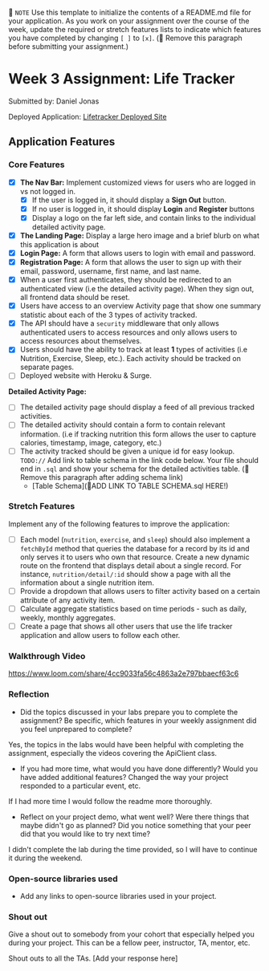 📝 `NOTE` Use this template to initialize the contents of a README.md file for your application. As you work on your assignment over the course of the week, update the required or stretch features lists to indicate which features you have completed by changing `[ ]` to `[x]`. (🚫 Remove this paragraph before submitting your assignment.)

# Week 3 Assignment: Life Tracker

Submitted by: Daniel Jonas

Deployed Application: [Lifetracker Deployed Site](ADD_LINK_HERE)

## Application Features

### Core Features

- [x] **The Nav Bar:** Implement customized views for users who are logged in vs not logged in.
  - [x] If the user is logged in, it should display a **Sign Out** button. 
  - [x] If no user is logged in, it should display **Login** and **Register** buttons
  - [X] Display a logo on the far left side, and contain links to the individual detailed activity page. 
- [X] **The Landing Page:** Display a large hero image and a brief blurb on what this application is about
- [X] **Login Page:** A form that allows users to login with email and password.
- [X] **Registration Page:** A form that allows the user to sign up with their email, password, username, first name, and last name.
- [X] When a user first authenticates, they should be redirected to an authenticated view (i.e the detailed activity page). When they sign out, all frontend data should be reset.
- [X] Users have access to an overview Activity page that show one summary statistic about each of the 3 types of activity tracked.
- [X] The API should have a `security` middleware that only allows authenticated users to access resources and only allows users to access resources about themselves. 
- [X] Users should have the ability to track at least **1** types of activities (i.e Nutrition, Exercise, Sleep, etc.). Each activity should be tracked on separate pages.
- [ ] Deployed website with Heroku & Surge. 

**Detailed Activity Page:**
- [ ] The detailed activity page should display a feed of all previous tracked activities.
- [ ] The detailed activity should contain a form to contain relevant information. (i.e if tracking nutrition this form allows the user to capture calories, timestamp, image, category, etc.) 
- [ ] The activity tracked should be given a unique id for easy lookup.
  `TODO://` Add link to table schema in the link code below. Your file should end in `.sql` and show your schema for the detailed activities table. (🚫 Remove this paragraph after adding schema link)
  * [Table Schema](📝ADD LINK TO TABLE SCHEMA.sql HERE!) 

### Stretch Features

Implement any of the following features to improve the application:
- [ ] Each model (`nutrition`, `exercise`, and `sleep`) should also implement a `fetchById` method that queries the database for a record by its id and only serves it to users who own that resource. Create a new dynamic route on the frontend that displays detail about a single record. For instance, `nutrition/detail/:id` should show a page with all the information about a single nutrition item.
- [ ] Provide a dropdown that allows users to filter activity based on a certain attribute of any activity item.
- [ ] Calculate aggregate statistics based on time periods - such as daily, weekly, monthly aggregates.
- [ ] Create a page that shows all other users that use the life tracker application and allow users to follow each other.

### Walkthrough Video

https://www.loom.com/share/4cc9033fa56c4863a2e797bbaecf63c6

### Reflection

* Did the topics discussed in your labs prepare you to complete the assignment? Be specific, which features in your weekly assignment did you feel unprepared to complete?

Yes, the topics in the labs would have been helpful with completing the assignment, especially the videos covering the ApiClient class.

* If you had more time, what would you have done differently? Would you have added additional features? Changed the way your project responded to a particular event, etc.

If I had more time I would follow the readme more thoroughly.

* Reflect on your project demo, what went well? Were there things that maybe didn't go as planned? Did you notice something that your peer did that you would like to try next time?

I didn't complete the lab during the time provided, so I will have to continue it during the weekend.

### Open-source libraries used

- Add any links to open-source libraries used in your project.

### Shout out

Give a shout out to somebody from your cohort that especially helped you during your project. This can be a fellow peer, instructor, TA, mentor, etc.

Shout outs to all the TAs.
[Add your response here]
